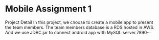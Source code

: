 # Mobile Assignment 1
Project Detail
In this project, we choose to create a mobile app to present the team members. The team members database is a RDS hosted in AWS. And we use JDBC.jar to connect android app with MySQL server.7890-=
